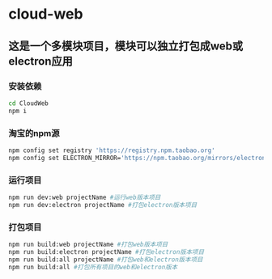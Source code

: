# cloud-web

## 这是一个多模块项目，模块可以独立打包成web或electron应用

### 安装依赖
```bash
cd CloudWeb
npm i
```
### 淘宝的npm源
```bash
npm config set registry 'https://registry.npm.taobao.org'
npm config set ELECTRON_MIRROR='https://npm.taobao.org/mirrors/electron/'
```

### 运行项目
```bash
npm run dev:web projectName #运行web版本项目
npm run dev:electron projectName #打包electron版本项目
```
### 打包项目
```bash
npm run build:web projectName #打包web版本项目
npm run build:electron projectName #打包electron版本项目
npm run build:all projectName #打包web和electron版本项目
npm run build:all #打包所有项目的web和electron版本
